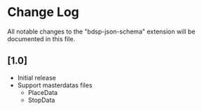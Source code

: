 # Change Log

All notable changes to the "bdsp-json-schema" extension will be documented in this file.

## [1.0]

- Initial release
- Support masterdatas files
  - PlaceData
  - StopData
